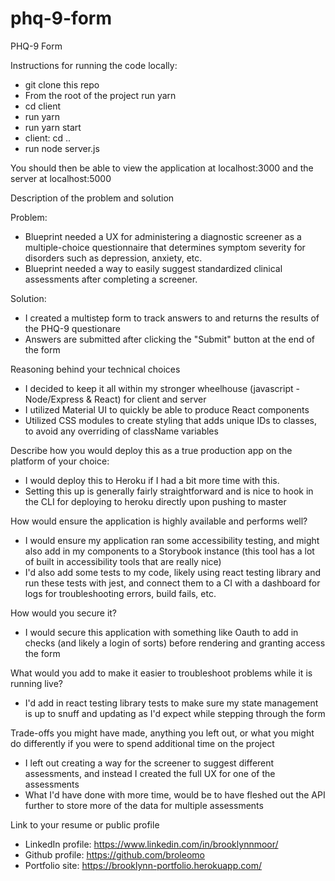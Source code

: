 # phq-9-form
PHQ-9 Form


Instructions for running the code locally:
- git clone this repo
- From the root of the project run yarn
- cd client
- run yarn
- run yarn start
- client: cd ..
- run node server.js

You should then be able to view the application at localhost:3000 and the server at localhost:5000


Description of the problem and solution

Problem:
- Blueprint needed a UX for administering a diagnostic screener as a multiple-choice questionnaire that determines symptom severity for disorders such as depression, anxiety, etc.
- Blueprint needed a way to easily suggest standardized clinical assessments after completing a screener.

Solution:
- I created a multistep form to track answers to and returns the results of the PHQ-9 questionare
- Answers are submitted after clicking the "Submit" button at the end of the form

Reasoning behind your technical choices
- I decided to keep it all within my stronger wheelhouse (javascript - Node/Express & React) for client and server
- I utilized Material UI to quickly be able to produce React components
- Utilized CSS modules to create styling that adds unique IDs to classes, to avoid any overriding of className variables

Describe how you would deploy this as a true production app on the platform of your choice:
- I would deploy this to Heroku if I had a bit more time with this.
- Setting this up is generally fairly straightforward and is nice to hook in the CLI for deploying to heroku directly upon pushing to master

How would ensure the application is highly available and performs well?
- I would ensure my application ran some accessibility testing, and might also add in my components to a Storybook instance (this tool has a lot of built in accessibility tools that are really nice)
- I'd also add some tests to my code, likely using react testing library and run these tests with jest, and connect them to a CI with a dashboard for logs for troubleshooting errors, build fails, etc.

How would you secure it?
- I would secure this application with something like Oauth to add in checks (and likely a login of sorts) before rendering and granting access the form

What would you add to make it easier to troubleshoot problems while it is running live?
- I'd add in react testing library tests to make sure my state management is up to snuff and updating as I'd expect while stepping through the form

Trade-offs you might have made, anything you left out, or what you might do differently if you were to spend additional time on the project
- I left out creating a way for the screener to suggest different assessments, and instead I created the full UX for one of the assessments
- What I'd have done with more time, would be to have fleshed out the API further to store more of the data for multiple assessments

Link to your resume or public profile
- LinkedIn profile: https://www.linkedin.com/in/brooklynnmoor/
- Github profile: https://github.com/broleomo
- Portfolio site: https://brooklynn-portfolio.herokuapp.com/
